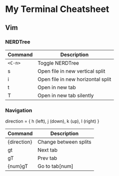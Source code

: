 # My Terminal Cheatsheet

## Vim
### NERDTree
| Command | Description |
| --- | ----------- |
| `<C-n>`| Toggle NERDTree |
| s | Open file in new vertical split |
| i | Open file in new horizontal split |
| t | Open in new tab |1
| T | Open in new tab silently |

### Navigation
direction = { h (left), j (down), k (up), l (right) }

| Command | Description |
| --- | ----------- |
| <C-W>{direction} | Change between splits |
| gt | Next tab |
| gT | Prev tab |
| {num}gT | Go to tab[num] |

